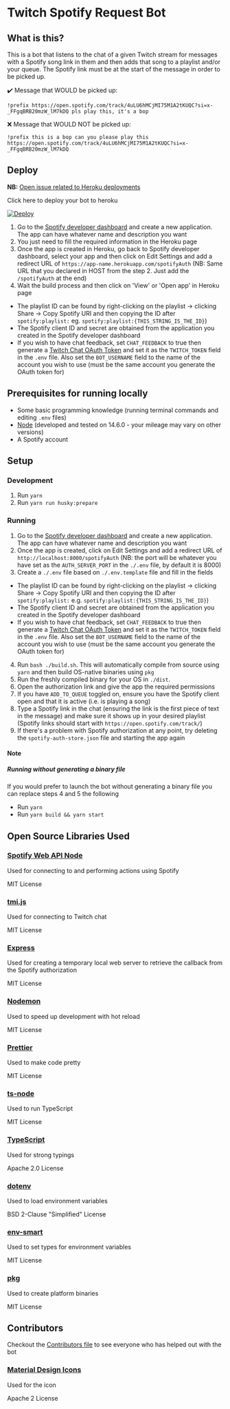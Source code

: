 # Twitch Spotify Request Bot

## What is this?

This is a bot that listens to the chat of a given Twitch stream for messages with a Spotify song link in them and then
adds that song to a playlist and/or your queue. The Spotify link must be at the start of the message in order to be
picked up.

✔️ Message that WOULD be picked up:

```
!prefix https://open.spotify.com/track/4uLU6hMCjMI75M1A2tKUQC?si=x-_FFgqBRB20mzW_lM7kDQ pls play this, it's a bop
```

❌ Message that WOULD NOT be picked up:

```
!prefix this is a bop can you please play this https://open.spotify.com/track/4uLU6hMCjMI75M1A2tKUQC?si=x-_FFgqBRB20mzW_lM7kDQ
```

## Deploy

**NB:** [Open issue related to Heroku deployments](https://github.com/MarcDonald/twitch-spotify-request-bot/issues/18)

Click here to deploy your bot to heroku

[![Deploy](https://www.herokucdn.com/deploy/button.svg)](https://heroku.com/deploy?template=https://github.com/Vasstand/twitch-spotify-request-bot)

1. Go to the [Spotify developer dashboard](https://developer.spotify.com/dashboard/)
   and create a new application. The app can have whatever name and description you want
2. You just need to fill the required information in the Heroku page
3. Once the app is created in Heroku, go back to Spotify developer dashboard, select your app and then click on Edit
   Settings and add a redirect URL of
   `https://app-name.herokuapp.com/spotifyAuth` (NB: Same URL that you declared in HOST from the step 2. Just add
   the `/spotifyAuth` at the end)
4. Wait the build process and then click on 'View' or 'Open app' in Heroku page

- The playlist ID can be found by right-clicking on the playlist ->
  clicking Share -> Copy Spotify URI and then copying the ID after `spotify:playlist:`
  eg. `spotify:playlist:{THIS_STRING_IS_THE_ID}`)
- The Spotify client ID and secret are obtained from the application you created in the Spotify developer dashboard
- If you wish to have chat feedback, set `CHAT_FEEDBACK` to true then generate a
  [Twitch Chat OAuth Token](https://twitchapps.com/tmi/) and set it as the `TWITCH_TOKEN` field in the `.env` file. Also
  set the `BOT_USERNAME` field to the name of the account you wish to use (must be the same account you generate the
  OAuth token for)

## Prerequisites for running locally

- Some basic programming knowledge (running terminal commands and editing `.env`
  files)
- [Node](https://nodejs.org/en/) (developed and tested on 14.6.0 - your mileage may vary on other versions)
- A Spotify account

## Setup

### Development

1. Run `yarn`
2. Run `yarn run husky:prepare`

### Running

1. Go to the [Spotify developer dashboard](https://developer.spotify.com/dashboard/)
   and create a new application. The app can have whatever name and description you want
2. Once the app is created, click on Edit Settings and add a redirect URL of
   `http://localhost:8000/spotifyAuth` (NB: the port will be whatever you have set as the `AUTH_SERVER_PORT` in
   the `./.env` file, by default it is 8000)
3. Create a `./.env` file based on `./.env.template` file and fill in the fields

- The playlist ID can be found by right-clicking on the playlist ->
  clicking Share -> Copy Spotify URI and then copying the ID after `spotify:playlist:`
  e.g. `spotify:playlist:{THIS_STRING_IS_THE_ID}`)
- The Spotify client ID and secret are obtained from the application you created in the Spotify developer dashboard
- If you wish to have chat feedback, set `CHAT_FEEDBACK` to true then generate a
  [Twitch Chat OAuth Token](https://twitchapps.com/tmi/) and set it as the `TWITCH_TOKEN` field in the `.env` file. Also
  set the `BOT_USERNAME` field to the name of the account you wish to use (must be the same account you generate the
  OAuth token for)

4. Run `bash ./build.sh`. This will automatically compile from source using `yarn` and then build OS-native binaries
   using `pkg`
5. Run the freshly compiled binary for your OS in `./dist`.
6. Open the authorization link and give the app the required permissions
7. If you have `ADD_TO_QUEUE` toggled on, ensure you have the Spotify client open and that it is active (i.e. is playing
   a song)
8. Type a Spotify link in the chat (ensuring the link is the first piece of text in the message)
   and make sure it shows up in your desired playlist (Spotify links should start
   with `https://open.spotify.com/track/`)
9. If there's a problem with Spotify authorization at any point, try deleting the
   `spotify-auth-store.json` file and starting the app again

#### Note

##### Running without generating a binary file

If you would prefer to launch the bot without generating a binary file you can replace steps 4 and 5 the following

- Run `yarn`
- Run `yarn build && yarn start`

## Open Source Libraries Used

### [Spotify Web API Node](https://github.com/thelinmichael/spotify-web-api-node)

Used for connecting to and performing actions using Spotify

MIT License

### [tmi.js](https://github.com/tmijs/tmi.js)

Used for connecting to Twitch chat

MIT License

### [Express](https://github.com/expressjs/express)

Used for creating a temporary local web server to retrieve the callback from the Spotify authorization

MIT License

### [Nodemon](https://github.com/remy/nodemon)

Used to speed up development with hot reload

MIT License

### [Prettier](https://github.com/prettier/prettier)

Used to make code pretty

MIT License

### [ts-node](https://github.com/TypeStrong/ts-node)

Used to run TypeScript

MIT License

### [TypeScript](https://www.typescriptlang.org/)

Used for strong typings

Apache 2.0 License

### [dotenv](https://github.com/motdotla/dotenv)

Used to load environment variables

BSD 2-Clause "Simplified" License

### [env-smart](https://github.com/jessety/env-smart)

Used to set types for environment variables

MIT License

### [pkg](https://github.com/vercel/pkg)

Used to create platform binaries

MIT License

## Contributors

Checkout the [Contributors file](./CONTRIBUTORS.md) to see everyone who has helped out with the bot

### [Material Design Icons](https://github.com/google/material-design-icons)

Used for the icon

Apache 2 License
